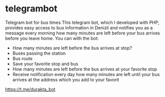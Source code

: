 # telegrambot
Telegram bot for bus times
This telegram bot, which I developed with PHP, provides easy access to bus information in Denizli and notifies you as a message every morning how many minutes are left before your bus arrives before you leave home. You can with the bot: 

- How many minutes are left before the bus arrives at stop?
- Buses passing the station
- Bus route
- Save your favorite stop and bus
- How many minutes are left before the bus arrives at your favorite stop
- Receive notification every day how many minutes are left until your bus arrives at the address which you add to your favorit

https://t.me/durakta_bot
